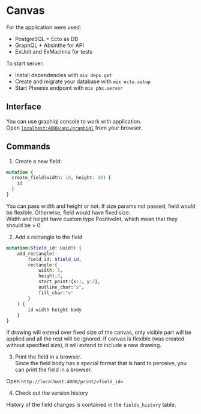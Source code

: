 # Canvas

For the application were used:
* PostgreSQL + Ecto as DB
* GraphQL + Absinthe for API
* ExUnit and ExMachina for tests

To start server:

  * Install dependencies with `mix deps.get`
  * Create and migrate your database with `mix ecto.setup`
  * Start Phoenix endpoint with `mix phx.server`

## Interface

You can use graphiql console to work with application.  
Open [`localhost:4000/api/graphiql`](localhost:4000/api/graphiql) from your browser.

## Commands

1. Create a new field:
```graphql
mutation {
  create_field(width: 10, height: 10) { 
    id 
  }
}
```
You can pass width and height or not. If size params not passed, field would be flexible. 
Otherwise, field would have fixed size.  
Width and height have custom type PositiveInt, which mean that they should be > 0.

2. Add a rectangle to the field
```graphql
mutation($field_id: Uuid!) {
    add_rectangle(
        field_id: $field_id, 
        rectangle:{
            width: 5, 
            height:3, 
            start_point:{x:1, y:2}, 
            outline_char:"x", 
            fill_char:"o"
        }
    ) { 
        id width height body 
    }
}
```
If drawing will extend over fixed size of the canvas, only visible part will be applied and
all the rest will be ignored. 
If canvas is flexible (was created without specified size), it will extend to include a new drawing.

3. Print the field in a browser.  
Since the field body has a special format that is hard to perceive, you can print the field in a browser.
   
Open `http://localhost:4000/print/<field_id>`

4. Check out the version history

History of the field changes is contained in the `fields_history` table.
